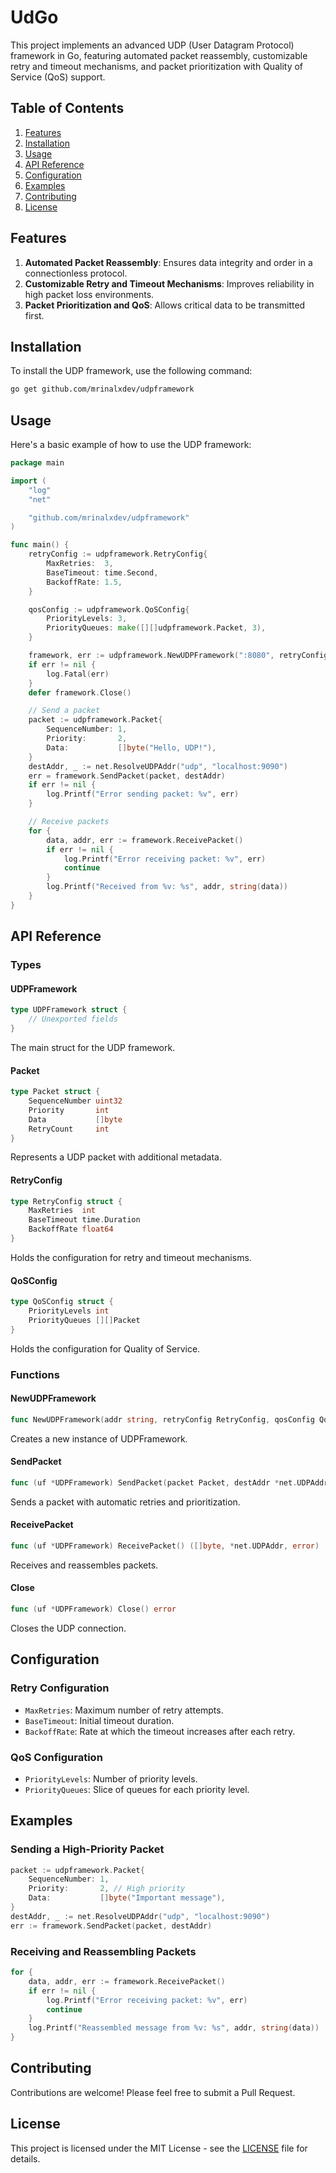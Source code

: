 # UdGo

This project implements an advanced UDP (User Datagram Protocol) framework in Go, featuring automated packet reassembly, customizable retry and timeout mechanisms, and packet prioritization with Quality of Service (QoS) support.

## Table of Contents

1. [Features](#features)
2. [Installation](#installation)
3. [Usage](#usage)
4. [API Reference](#api-reference)
5. [Configuration](#configuration)
6. [Examples](#examples)
7. [Contributing](#contributing)
8. [License](#license)

## Features

1. **Automated Packet Reassembly**: Ensures data integrity and order in a connectionless protocol.
2. **Customizable Retry and Timeout Mechanisms**: Improves reliability in high packet loss environments.
3. **Packet Prioritization and QoS**: Allows critical data to be transmitted first.

## Installation

To install the UDP framework, use the following command:

```bash
go get github.com/mrinalxdev/udpframework
```

## Usage

Here's a basic example of how to use the UDP framework:

```go
package main

import (
	"log"
	"net"

	"github.com/mrinalxdev/udpframework"
)

func main() {
	retryConfig := udpframework.RetryConfig{
		MaxRetries:  3,
		BaseTimeout: time.Second,
		BackoffRate: 1.5,
	}

	qosConfig := udpframework.QoSConfig{
		PriorityLevels: 3,
		PriorityQueues: make([][]udpframework.Packet, 3),
	}

	framework, err := udpframework.NewUDPFramework(":8080", retryConfig, qosConfig)
	if err != nil {
		log.Fatal(err)
	}
	defer framework.Close()

	// Send a packet
	packet := udpframework.Packet{
		SequenceNumber: 1,
		Priority:       2,
		Data:           []byte("Hello, UDP!"),
	}
	destAddr, _ := net.ResolveUDPAddr("udp", "localhost:9090")
	err = framework.SendPacket(packet, destAddr)
	if err != nil {
		log.Printf("Error sending packet: %v", err)
	}

	// Receive packets
	for {
		data, addr, err := framework.ReceivePacket()
		if err != nil {
			log.Printf("Error receiving packet: %v", err)
			continue
		}
		log.Printf("Received from %v: %s", addr, string(data))
	}
}
```

## API Reference

### Types

#### UDPFramework

```go
type UDPFramework struct {
	// Unexported fields
}
```

The main struct for the UDP framework.

#### Packet

```go
type Packet struct {
	SequenceNumber uint32
	Priority       int
	Data           []byte
	RetryCount     int
}
```

Represents a UDP packet with additional metadata.

#### RetryConfig

```go
type RetryConfig struct {
	MaxRetries  int
	BaseTimeout time.Duration
	BackoffRate float64
}
```

Holds the configuration for retry and timeout mechanisms.

#### QoSConfig

```go
type QoSConfig struct {
	PriorityLevels int
	PriorityQueues [][]Packet
}
```

Holds the configuration for Quality of Service.

### Functions

#### NewUDPFramework

```go
func NewUDPFramework(addr string, retryConfig RetryConfig, qosConfig QoSConfig) (*UDPFramework, error)
```

Creates a new instance of UDPFramework.

#### SendPacket

```go
func (uf *UDPFramework) SendPacket(packet Packet, destAddr *net.UDPAddr) error
```

Sends a packet with automatic retries and prioritization.

#### ReceivePacket

```go
func (uf *UDPFramework) ReceivePacket() ([]byte, *net.UDPAddr, error)
```

Receives and reassembles packets.

#### Close

```go
func (uf *UDPFramework) Close() error
```

Closes the UDP connection.

## Configuration

### Retry Configuration

- `MaxRetries`: Maximum number of retry attempts.
- `BaseTimeout`: Initial timeout duration.
- `BackoffRate`: Rate at which the timeout increases after each retry.

### QoS Configuration

- `PriorityLevels`: Number of priority levels.
- `PriorityQueues`: Slice of queues for each priority level.

## Examples

### Sending a High-Priority Packet

```go
packet := udpframework.Packet{
	SequenceNumber: 1,
	Priority:       2, // High priority
	Data:           []byte("Important message"),
}
destAddr, _ := net.ResolveUDPAddr("udp", "localhost:9090")
err := framework.SendPacket(packet, destAddr)
```

### Receiving and Reassembling Packets

```go
for {
	data, addr, err := framework.ReceivePacket()
	if err != nil {
		log.Printf("Error receiving packet: %v", err)
		continue
	}
	log.Printf("Reassembled message from %v: %s", addr, string(data))
}
```

## Contributing

Contributions are welcome! Please feel free to submit a Pull Request.

## License

This project is licensed under the MIT License - see the [LICENSE](LICENSE) file for details.